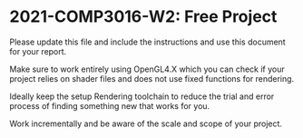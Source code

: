 # 2021-COMP3016-W2: Free Project

Please update this file and include the instructions and use this document for your report.

Make sure to work entirely using OpenGL4.X which you can check if your project relies on shader files and does not use fixed functions for rendering.

Ideally keep the setup Rendering toolchain to reduce the trial and error process of finding something new that works for you.

Work incrementally and be aware of the scale and scope of your project.

